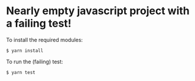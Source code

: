 Nearly empty javascript project with a failing test!
===

To install the required modules:

```
$ yarn install
```

To run the (failing) test:

```
$ yarn test
```



